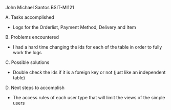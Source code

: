John Michael Santos BSIT-MI121

A. Tasks accomplished

- Logs for the Orderlist, Payment Method, Delivery and Item

B. Problems encountered

- I had a hard time changing the ids for each of the table in order to fully work the logs

C. Possible solutions

- Double check the ids if it is a foreign key or not (just like an independent table)

D. Next steps to accomplish

- The access rules of each user type that will limit the views of the simple users